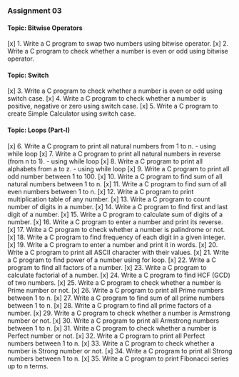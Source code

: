 ### Assignment 03

#### Topic: Bitwise Operators

[x] 1. Write a C program to swap two numbers using bitwise operator.
[x] 2. Write a C program to check whether a number is even or odd using bitwise operator.

#### Topic: Switch

[x] 3. Write a C program to check whether a number is even or odd using switch case.
[x] 4. Write a C program to check whether a number is positive, negative or zero using switch case.
[x] 5. Write a C program to create Simple Calculator using switch case.

#### Topic: Loops (Part-I)

[x] 6. Write a C program to print all natural numbers from 1 to n. - using while loop
[x] 7. Write a C program to print all natural numbers in reverse (from n to 1). - using while loop
[x] 8. Write a C program to print all alphabets from a to z. - using while loop
[x] 9. Write a C program to print all odd number between 1 to 100.
[x] 10. Write a C program to find sum of all natural numbers between 1 to n.
[x] 11. Write a C program to find sum of all even numbers between 1 to n.
[x] 12. Write a C program to print multiplication table of any number.
[x] 13. Write a C program to count number of digits in a number.
[x] 14. Write a C program to find first and last digit of a number.
[x] 15. Write a C program to calculate sum of digits of a number.
[x] 16. Write a C program to enter a number and print its reverse.
[x] 17. Write a C program to check whether a number is palindrome or not.
[x] 18. Write a C program to find frequency of each digit in a given integer.
[x] 19. Write a C program to enter a number and print it in words.
[x] 20. Write a C program to print all ASCII character with their values.
[x] 21. Write a C program to find power of a number using for loop.
[x] 22. Write a C program to find all factors of a number.
[x] 23. Write a C program to calculate factorial of a number.
[x] 24. Write a C program to find HCF (GCD) of two numbers.
[x] 25. Write a C program to check whether a number is Prime number or not.
[x] 26. Write a C program to print all Prime numbers between 1 to n.
[x] 27. Write a C program to find sum of all prime numbers between 1 to n.
[x] 28. Write a C program to find all prime factors of a number.
[x] 29. Write a C program to check whether a number is Armstrong number or not.
[x] 30. Write a C program to print all Armstrong numbers between 1 to n.
[x] 31. Write a C program to check whether a number is Perfect number or not.
[x] 32. Write a C program to print all Perfect numbers between 1 to n.
[x] 33. Write a C program to check whether a number is Strong number or not.
[x] 34. Write a C program to print all Strong numbers between 1 to n.
[x] 35. Write a C program to print Fibonacci series up to n terms.
